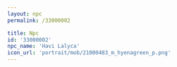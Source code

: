 ```yaml
---
layout: npc
permalink: /33000002

title: Npc
id: '33000002'
npc_name: 'Havi Lalyca'
icon_url: 'portrait/mob/21000483_m_hyenagreen_p.png'
---
```

